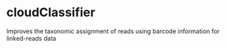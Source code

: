 # cloudClassifier
Improves the taxonomic assignment of reads using barcode information for linked-reads data
